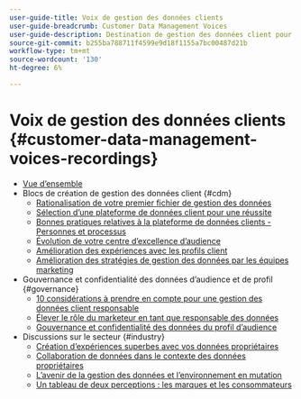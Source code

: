 ```yaml
---
user-guide-title: Voix de gestion des données clients
user-guide-breadcrumb: Customer Data Management Voices
user-guide-description: Destination de gestion des données client pour le responsable et spécialiste des pratiques techniques et marketing
source-git-commit: b255ba788711f4599e9d18f1155a7bc00487d21b
workflow-type: tm+mt
source-wordcount: '130'
ht-degree: 6%

---
```



# Voix de gestion des données clients {#customer-data-management-voices-recordings}

+ [Vue d’ensemble](overview.md)
+ Blocs de création de gestion des données client {#cdm}
   + [Rationalisation de votre premier fichier de gestion des données](cdm/first-mile.md)
   + [Sélection d’une plateforme de données client pour une réussite](cdm/cdp-success.md)
   + [Bonnes pratiques relatives à la plateforme de données clients - Personnes et processus](cdm/people-and-process.md)
   + [Évolution de votre centre d’excellence d’audience](cdm/evolving-your-audience-center-of-excellence.md)
   + [Amélioration des expériences avec les profils client](cdm/building-better-experiences-with-customer-profiles.md)
   + [Amélioration des stratégies de gestion des données par les équipes marketing](cdm/how-marketing-teams-are-improving-data-management-strategies.md)
+ Gouvernance et confidentialité des données d’audience et de profil {#governance}
   + [10 considérations à prendre en compte pour une gestion des données client responsable](https://experienceleague.adobe.com/docs/platform-learn/tutorials/privacy/ten-considerations-for-responsible-customer-data-management.html)
   + [Élever le rôle du marketeur en tant que responsable des données](https://experienceleague.adobe.com/docs/platform-learn/tutorials/privacy/elevating-the-marketers-role-as-a-data-steward.html)
   + [Gouvernance et confidentialité des données du profil d’audience](governance/healthcare-shield.md)
+ Discussions sur le secteur {#industry}
   + [Création d’expériences superbes avec vos données propriétaires](industry/build-superb-experiences-with-your-first-party-data.md)
   + [Collaboration de données dans le contexte des données propriétaires](industry/data-collaboration-in-the-first-party-data-context.md)
   + [L’avenir de la gestion des données et l’environnement en mutation](industry/the-future-of-data-management-and-the-changing-environment.md)
   + [Un tableau de deux perceptions : les marques et les consommateurs](industry/brands-vs-consumers.md)
